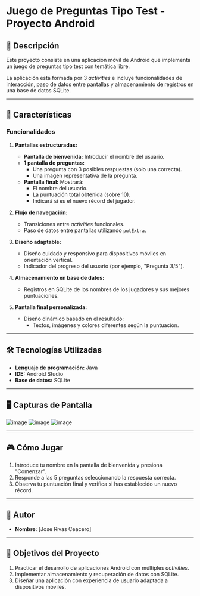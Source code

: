 # **Juego de Preguntas Tipo Test - Proyecto Android**

## 📝 **Descripción**

Este proyecto consiste en una aplicación móvil de Android que implementa un juego de preguntas tipo test con temática libre.

La aplicación está formada por 3 *activities* e incluye funcionalidades de interacción, paso de datos entre pantallas y almacenamiento de registros en una base de datos SQLite.

---

## 🚀 **Características**

### Funcionalidades

1. **Pantallas estructuradas:**
   - **Pantalla de bienvenida:** Introducir el nombre del usuario.
   - **1 pantalla de preguntas:**
     - Una pregunta con 3 posibles respuestas (solo una correcta).
     - Una imagen representativa de la pregunta.
   - **Pantalla final:** Mostrará:
     - El nombre del usuario.
     - La puntuación total obtenida (sobre 10).
     - Indicará si es el nuevo récord del jugador.

2. **Flujo de navegación:**
   - Transiciones entre *activities* funcionales.
   - Paso de datos entre pantallas utilizando `putExtra`.

3. **Diseño adaptable:**
   - Diseño cuidado y responsivo para dispositivos móviles en orientación vertical.
   - Indicador del progreso del usuario (por ejemplo, "Pregunta 3/5").

4. **Almacenamiento en base de datos:**
   - Registros en SQLite de los nombres de los jugadores y sus mejores puntuaciones.
  
5. **Pantalla final personalizada:**
   - Diseño dinámico basado en el resultado:
     - Textos, imágenes y colores diferentes según la puntuación.
---

## 🛠️ **Tecnologías Utilizadas**

- **Lenguaje de programación:** Java
- **IDE:** Android Studio
- **Base de datos:** SQLite
---

## 🖥️ **Capturas de Pantalla**

![image](https://github.com/user-attachments/assets/6bd61b29-c3b8-4696-b6a1-09749ca7af0f)
![image](https://github.com/user-attachments/assets/db84cc95-b38c-4036-baf8-ea8532ceb461)
![image](https://github.com/user-attachments/assets/a75d15b1-53e2-4256-9b3e-3290b4793f33)

---

## 🎮 **Cómo Jugar**

1. Introduce tu nombre en la pantalla de bienvenida y presiona "Comenzar".
2. Responde a las 5 preguntas seleccionando la respuesta correcta.
3. Observa tu puntuación final y verifica si has establecido un nuevo récord.

---

## 👤 **Autor**

- **Nombre:** [Jose Rivas Ceacero]  

---

## 🎯 **Objetivos del Proyecto**

1. Practicar el desarrollo de aplicaciones Android con múltiples *activities*.  
2. Implementar almacenamiento y recuperación de datos con SQLite.  
3. Diseñar una aplicación con experiencia de usuario adaptada a dispositivos móviles.  

